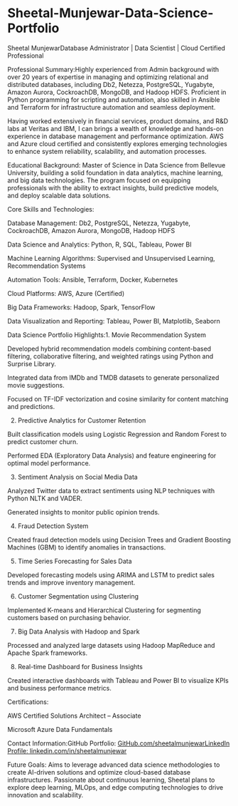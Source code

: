 # Sheetal-Munjewar-Data-Science-Portfolio
Sheetal MunjewarDatabase Administrator | Data Scientist | Cloud Certified Professional

Professional Summary:Highly experienced from Admin background with over 20 years of expertise in managing and optimizing relational and distributed databases, including Db2, Netezza, PostgreSQL, Yugabyte, Amazon Aurora, CockroachDB, MongoDB, and Hadoop HDFS. Proficient in Python programming for scripting and automation, also skilled in Ansible and Terraform for infrastructure automation and seamless deployment.

Having worked extensively in financial services, product domains, and R&D labs at Veritas and IBM, I can brings a wealth of knowledge and hands-on experience in database management and performance optimization. AWS and Azure cloud certified and consistently explores emerging technologies to enhance system reliability, scalability, and automation processes.

Educational Background: Master of Science in Data Science from Bellevue University, building a solid foundation in data analytics, machine learning, and big data technologies. The program focused on equipping professionals with the ability to extract insights, build predictive models, and deploy scalable data solutions.

Core Skills and Technologies:

Database Management: Db2, PostgreSQL, Netezza, Yugabyte, CockroachDB, Amazon Aurora, MongoDB, Hadoop HDFS

Data Science and Analytics: Python, R, SQL, Tableau, Power BI

Machine Learning Algorithms: Supervised and Unsupervised Learning, Recommendation Systems

Automation Tools: Ansible, Terraform, Docker, Kubernetes

Cloud Platforms: AWS, Azure (Certified)

Big Data Frameworks: Hadoop, Spark, TensorFlow

Data Visualization and Reporting: Tableau, Power BI, Matplotlib, Seaborn

Data Science Portfolio Highlights:1. Movie Recommendation System

Developed hybrid recommendation models combining content-based filtering, collaborative filtering, and weighted ratings using Python and Surprise Library.

Integrated data from IMDb and TMDB datasets to generate personalized movie suggestions.

Focused on TF-IDF vectorization and cosine similarity for content matching and predictions.

2. Predictive Analytics for Customer Retention

Built classification models using Logistic Regression and Random Forest to predict customer churn.

Performed EDA (Exploratory Data Analysis) and feature engineering for optimal model performance.

3. Sentiment Analysis on Social Media Data

Analyzed Twitter data to extract sentiments using NLP techniques with Python NLTK and VADER.

Generated insights to monitor public opinion trends.

4. Fraud Detection System

Created fraud detection models using Decision Trees and Gradient Boosting Machines (GBM) to identify anomalies in transactions.

5. Time Series Forecasting for Sales Data

Developed forecasting models using ARIMA and LSTM to predict sales trends and improve inventory management.

6. Customer Segmentation using Clustering

Implemented K-means and Hierarchical Clustering for segmenting customers based on purchasing behavior.

7. Big Data Analysis with Hadoop and Spark

Processed and analyzed large datasets using Hadoop MapReduce and Apache Spark frameworks.

8. Real-time Dashboard for Business Insights

Created interactive dashboards with Tableau and Power BI to visualize KPIs and business performance metrics.

Certifications:

AWS Certified Solutions Architect – Associate

Microsoft Azure Data Fundamentals

Contact Information:GitHub Portfolio: [GitHub.com/sheetalmunjewarLinkedIn Profile: linkedin.com/in/sheetalmunjewar](https://smunjewar.github.io/Sheetal-Munjewar-Data-Science-Portfolio/)

Future Goals: Aims to leverage advanced data science methodologies to create AI-driven solutions and optimize cloud-based database infrastructures. Passionate about continuous learning, Sheetal plans to explore deep learning, MLOps, and edge computing technologies to drive innovation and scalability.
